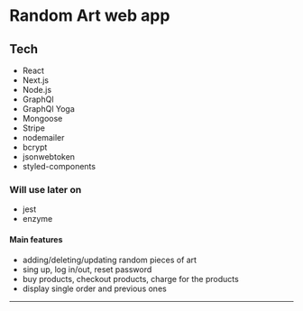 # Random Art web app
## Tech

  - React
  - Next.js
  - Node.js
  - GraphQl
  - GraphQl Yoga
  - Mongoose
  - Stripe
  - nodemailer
  - bcrypt
  - jsonwebtoken
  - styled-components

### Will use later on
- jest
- enzyme

#### Main features
- adding/deleting/updating random pieces of art
- sing up, log in/out, reset password
- buy products, checkout products, charge for the products
- display single order and previous ones
----
